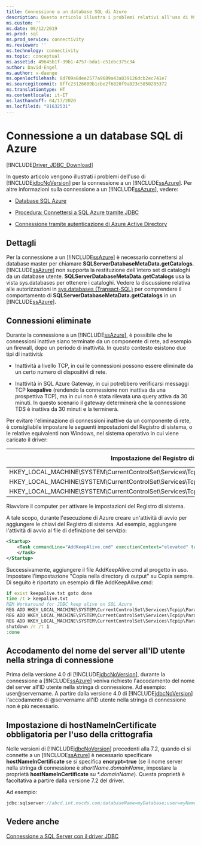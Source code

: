```yaml
---
title: Connessione a un database SQL di Azure
description: Questo articolo illustra i problemi relativi all'uso di Microsoft JDBC Driver per SQL Server per connettersi a un database SQL di Azure.
ms.custom: ''
ms.date: 08/12/2019
ms.prod: sql
ms.prod_service: connectivity
ms.reviewer: ''
ms.technology: connectivity
ms.topic: conceptual
ms.assetid: 49645b1f-39b1-4757-bda1-c51ebc375c34
author: David-Engel
ms.author: v-daenge
ms.openlocfilehash: 8d709a8dee2577a9689a43a839126dcb2ec741e7
ms.sourcegitcommit: 8ffc23126609b1cbe2f6820f9a823c5850205372
ms.translationtype: HT
ms.contentlocale: it-IT
ms.lasthandoff: 04/17/2020
ms.locfileid: "81632531"
---
```

# <a name="connecting-to-an-azure-sql-database"></a>Connessione a un database SQL di Azure

[!INCLUDE[Driver_JDBC_Download](../../includes/driver_jdbc_download.md)]

In questo articolo vengono illustrati i problemi dell'uso di [!INCLUDE[jdbcNoVersion](../../includes/jdbcnoversion_md.md)] per la connessione a un [!INCLUDE[ssAzure](../../includes/ssazure_md.md)]. Per altre informazioni sulla connessione a un [!INCLUDE[ssAzure](../../includes/ssazure_md.md)], vedere:  
  
- [Database SQL Azure](https://docs.microsoft.com/azure/sql-database/sql-database-technical-overview)  
  
- [Procedura: Connettersi a SQL Azure tramite JDBC](https://docs.microsoft.com/azure/sql-database/sql-database-connect-query-java)  

- [Connessione tramite autenticazione di Azure Active Directory](connecting-using-azure-active-directory-authentication.md)  
  
## <a name="details"></a>Dettagli

Per la connessione a un [!INCLUDE[ssAzure](../../includes/ssazure_md.md)] è necessario connettersi al database master per chiamare **SQLServerDatabaseMetaData.getCatalogs**.  
[!INCLUDE[ssAzure](../../includes/ssazure_md.md)] non supporta la restituzione dell'intero set di cataloghi da un database utente. **SQLServerDatabaseMetaData.getCatalogs** usa la vista sys.databases per ottenere i cataloghi. Vedere la discussione relativa alle autorizzazioni in [sys.databases (Transact-SQL)](../../relational-databases/system-catalog-views/sys-databases-transact-sql.md) per comprendere il comportamento di **SQLServerDatabaseMetaData.getCatalogs** in un [!INCLUDE[ssAzure](../../includes/ssazure_md.md)].  
  
## <a name="connections-dropped"></a>Connessioni eliminate

Durante la connessione a un [!INCLUDE[ssAzure](../../includes/ssazure_md.md)], è possibile che le connessioni inattive siano terminate da un componente di rete, ad esempio un firewall, dopo un periodo di inattività. In questo contesto esistono due tipi di inattività:  

- Inattività a livello TCP, in cui le connessioni possono essere eliminate da un certo numero di dispositivi di rete.  

- Inattività in SQL Azure Gateway, in cui potrebbero verificarsi messaggi TCP **keepalive** (rendendo la connessione non inattiva da una prospettiva TCP), ma in cui non è stata rilevata una query attiva da 30 minuti. In questo scenario il gateway determinerà che la connessione TDS è inattiva da 30 minuti e la terminerà.  
  
Per evitare l'eliminazione di connessioni inattive da un componente di rete, è consigliabile impostare le seguenti impostazioni del Registro di sistema, o le relative equivalenti non Windows, nel sistema operativo in cui viene caricato il driver:  
  
|Impostazione del Registro di sistema|Valore consigliato|  
|----------------------|-----------------------|  
|HKEY_LOCAL_MACHINE\SYSTEM\CurrentControlSet\Services\Tcpip\Parameters\KeepAliveTime|30000|  
|HKEY_LOCAL_MACHINE\SYSTEM\CurrentControlSet\Services\Tcpip\Parameters\KeepAliveInterval|1000|  
|HKEY_LOCAL_MACHINE\SYSTEM\CurrentControlSet\Services\Tcpip\Parameters\TcpMaxDataRetransmissions|10|  
  
Riavviare il computer per attivare le impostazioni del Registro di sistema.  

A tale scopo, durante l'esecuzione di Azure creare un'attività di avvio per aggiungere le chiavi del Registro di sistema.  Ad esempio, aggiungere l'attività di avvio al file di definizione del servizio:  

```xml
<Startup>  
    <Task commandLine="AddKeepAlive.cmd" executionContext="elevated" taskType="simple">  
    </Task>  
</Startup>  
```

Successivamente, aggiungere il file AddKeepAlive.cmd al progetto in uso. Impostare l'impostazione "Copia nella directory di output" su Copia sempre. Di seguito è riportato un esempio di file AddKeepAlive.cmd:  

```bat
if exist keepalive.txt goto done  
time /t > keepalive.txt  
REM Workaround for JDBC keep alive on SQL Azure  
REG ADD HKEY_LOCAL_MACHINE\SYSTEM\CurrentControlSet\Services\Tcpip\Parameters /v KeepAliveTime /t REG_DWORD /d 30000 >> keepalive.txt  
REG ADD HKEY_LOCAL_MACHINE\SYSTEM\CurrentControlSet\Services\Tcpip\Parameters /v KeepAliveInterval /t REG_DWORD /d 1000 >> keepalive.txt  
REG ADD HKEY_LOCAL_MACHINE\SYSTEM\CurrentControlSet\Services\Tcpip\Parameters /v TcpMaxDataRetransmissions /t REG_DWORD /d 10 >> keepalive.txt  
shutdown /r /t 1  
:done  
```

## <a name="appending-the-server-name-to-the-userid-in-the-connection-string"></a>Accodamento del nome del server all'ID utente nella stringa di connessione  

Prima della versione 4.0 di [!INCLUDE[jdbcNoVersion](../../includes/jdbcnoversion_md.md)], durante la connessione a [!INCLUDE[ssAzure](../../includes/ssazure_md.md)] veniva richiesto l'accodamento del nome del server all'ID utente nella stringa di connessione. Ad esempio: user@servername. A partire dalla versione 4.0 di [!INCLUDE[jdbcNoVersion](../../includes/jdbcnoversion_md.md)] l'accodamento di @servername all'ID utente nella stringa di connessione non è più necessario.  

## <a name="using-encryption-requires-setting-hostnameincertificate"></a>Impostazione di hostNameInCertificate obbligatoria per l'uso della crittografia

Nelle versioni di [!INCLUDE[jdbcNoVersion](../../includes/jdbcnoversion_md.md)] precedenti alla 7.2, quando ci si connette a un [!INCLUDE[ssAzure](../../includes/ssazure_md.md)] è necessario specificare **hostNameInCertificate** se si specifica **encrypt=true** (se il nome server nella stringa di connessione è *shortName*.*domainName*, impostare la proprietà **hostNameInCertificate** su \*.*domainName*). Questa proprietà è facoltativa a partire dalla versione 7.2 del driver.

Ad esempio:

```java
jdbc:sqlserver://abcd.int.mscds.com;databaseName=myDatabase;user=myName;password=myPassword;encrypt=true;hostNameInCertificate=*.int.mscds.com;
```

## <a name="see-also"></a>Vedere anche

[Connessione a SQL Server con il driver JDBC](connecting-to-sql-server-with-the-jdbc-driver.md)  

